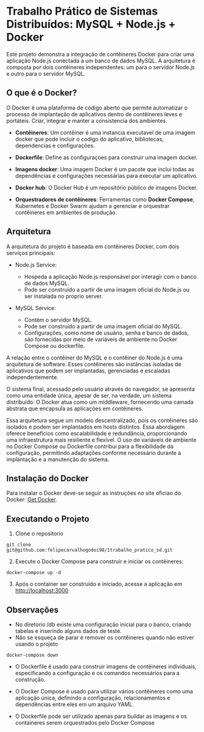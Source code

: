 # Trabalho Prático de Sistemas Distribuídos: MySQL + Node.js + Docker

Este projeto demonstra a integração de contêineres Docker para criar uma aplicação Node.js conectada a um banco de dados MySQL. A arquitetura é composta por dois contêineres independentes: um para o servidor Node.js e outro para o servidor MySQL.

## O que é o Docker?
O Docker é uma plataforma de código aberto que permite automatizar o processo de implantação de aplicativos dentro de contêineres leves e portáteis. Criar, integrar e manter a consistencia dos ambientes.

- <strong>Contêineres</strong>: Um contêiner é uma instancia executavel de uma imagem docker que pode incluir o codigo do aplicativo, bibliotecas, dependencias e configurações.

- <strong>Dockerfile</strong>: Define as configuraçoes para construir uma imagem docker.

- <strong>Imagens docker</strong>: Uma imagem Docker é um pacote que inclui todas as dependências e configurações necessárias para executar um aplicativo.

- <strong>Docker hub</strong>: O Docker Hub é um repositório público de imagens Docker. 

- <strong>Orquestradores de contêineres</strong>: Ferramentas como <strong>Docker Compose</strong>, Kubernetes e Docker Swarm ajudam a gerenciar e orquestrar contêineres em ambientes de produção.

## Arquitetura
A arquitetura do projeto é baseada em contêineres Docker, com dois serviços principais:

- Node.js Service:
  - Hospeda a aplicação Node.js responsável por interagir com o banco de dados MySQL.
  - Pode ser construído a partir de uma imagem oficial do Node.js ou ser instalada no proprio server.

- MySQL Service:
  - Contém o servidor MySQL.
  - Pode ser construído a partir de uma imagem oficial do MySQL.
  - Configurações, como nome de usuário, senha e banco de dados, são fornecidas por meio de variáveis de ambiente no Docker Compose ou dockerfile.

 A relação entre o contêiner do MySQL e o contêiner do Node.js é uma arquitetura de software. Esses contêineres são instâncias isoladas de aplicativos que podem ser implantadas, gerenciadas e escaladas independentemente.

O sistema final, acessado pelo usuário através do navegador, se apresenta como uma entidade única, apesar de ser, na verdade, um sistema distribuído. O Docker atua como um middleware, fornecendo uma camada abstrata que encapsula as aplicações em contêineres.

Essa arquitetura segue um modelo descentralizado, pois os contêineres são isolados e podem ser implantados em hosts distintos. Essa abordagem oferece benefícios como escalabilidade e redundância, proporcionando uma infraestrutura mais resiliente e flexível. O uso de variáveis de ambiente no Docker Compose ou Dockerfile contribui para a flexibilidade da configuração, permitindo adaptações conforme necessário durante a implantação e a manutenção do sistema.

## Instalação do Docker
  Para instalar o Docker deve-se seguir as instruções no site oficiao do Docker: <a href="https://docs.docker.com/get-docker/">Get Docker</a>.

## Executando o Projeto
1. Clone o repositorio

`git clone git@github.com:felipecarvalhogodoi98/1trabalho_pratico_sd.git`

2. Execute o Docker Compose para construir e iniciar os contêineres:

`docker-compose up -d`

3. Após o container ser construido e iniciado, acesse a aplicação em <a href="http://localhost:3000">http://localhost:3000</a>

## Observações
- No diretorio /db existe uma configuração inicial para o banco, criando tabelas e inserindo alguns dados de teste.
- Não se esqueça de parar e remover os contêineres quando não estiver usando o projeto

`docker-compose down`

- O Dockerfile é usado para construir imagens de contêineres individuais, especificando a configuração e os comandos necessários para a construção.

- O Docker Compose é usado para utilizar vários contêineres como uma aplicação única, definindo a configuração, relacionamentos e dependências entre eles em um arquivo YAML.

- O Dockerfile pode ser utilizado apenas para buildar as imagens e os containeres serem orquestrados pelo Docker Compose

